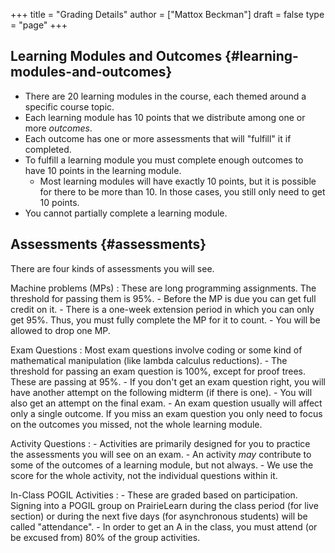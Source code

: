 +++
title = "Grading Details"
author = ["Mattox Beckman"]
draft = false
type = "page"
+++

## Learning Modules and Outcomes {#learning-modules-and-outcomes}

-   There are 20 learning modules in the course, each themed around a specific course topic.
-   Each learning module has 10 points that we distribute among one or more _outcomes_.
-   Each outcome has one or more assessments that will "fulfill" it if completed.
-   To fulfill a learning module you must complete enough outcomes to have 10 points in the learning module.
    -   Most learning modules will have exactly 10 points, but it is possible for there to be more than 10.
        In those cases, you still only need to get 10 points.
-   You cannot partially complete a learning module.


## Assessments {#assessments}

There are four kinds of assessments you will see.

Machine problems (MPs)
: These are long programming assignments.  The threshold for passing them is 95%.
    -   Before the MP is due you can get full credit on it.
    -   There is a one-week extension period in which you can only get 95%. Thus, you must fully complete the MP for it to
        count.
    -   You will be allowed to drop one MP.

Exam Questions
: Most exam questions involve coding or some kind of mathematical manipulation (like lambda calculus reductions).
    -   The threshold for passing an exam question is 100%, except for proof trees.  These are passing at 95%.
    -   If you don't get an exam question right, you will have another attempt on the following midterm (if there is one).
    -   You will also get an attempt on the final exam.
    -   An exam question usually will affect only a single outcome.  If you miss an exam question you only need to focus on the outcomes
        you missed, not the whole learning module.

Activity Questions
: -   Activities are primarily designed for you to practice the assessments you will see on an exam.
    -   An activity _may_ contribute to some of the outcomes of a learning module, but not always.
    -   We use the score for the whole activity, not the individual questions within it.

In-Class POGIL Activities
: -   These are graded based on participation. Signing into a POGIL group on PrairieLearn during the class period (for
        live section) or during the next five days (for asynchronous students) will be called "attendance".
    -   In order to get an A in the class, you must attend (or be excused from) 80% of the group activities.
